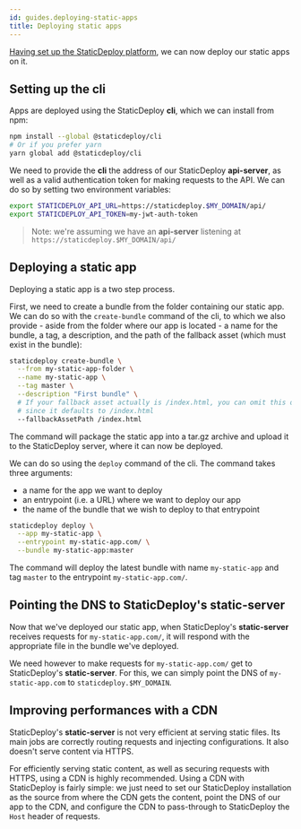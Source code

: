 ```yaml
---
id: guides.deploying-static-apps
title: Deploying static apps
---
```


[Having set up the StaticDeploy platform](/docs/guides.deploying-staticdeploy-with-docker.html),
we can now deploy our static apps on it.

## Setting up the cli

Apps are deployed using the StaticDeploy **cli**, which we can install from npm:

```sh
npm install --global @staticdeploy/cli
# Or if you prefer yarn
yarn global add @staticdeploy/cli
```

We need to provide the **cli** the address of our StaticDeploy **api-server**,
as well as a valid authentication token for making requests to the API. We can
do so by setting two environment variables:

```sh
export STATICDEPLOY_API_URL=https://staticdeploy.$MY_DOMAIN/api/
export STATICDEPLOY_API_TOKEN=my-jwt-auth-token
```

> Note: we're assuming we have an **api-server** listening at
> `https://staticdeploy.$MY_DOMAIN/api/`

## Deploying a static app

Deploying a static app is a two step process.

First, we need to create a bundle from the folder containing our static app. We
can do so with the `create-bundle` command of the cli, to which we also
provide - aside from the folder where our app is located - a name for the
bundle, a tag, a description, and the path of the fallback asset (which must
exist in the bundle):

```sh
staticdeploy create-bundle \
  --from my-static-app-folder \
  --name my-static-app \
  --tag master \
  --description "First bundle" \
  # If your fallback asset actually is /index.html, you can omit this option
  # since it defaults to /index.html
  --fallbackAssetPath /index.html
```

The command will package the static app into a tar.gz archive and upload it to
the StaticDeploy server, where it can now be deployed.

We can do so using the `deploy` command of the cli. The command takes three
arguments:

- a name for the app we want to deploy
- an entrypoint (i.e. a URL) where we want to deploy our app
- the name of the bundle that we wish to deploy to that entrypoint

```sh
staticdeploy deploy \
  --app my-static-app \
  --entrypoint my-static-app.com/ \
  --bundle my-static-app:master
```

The command will deploy the latest bundle with name `my-static-app` and tag
`master` to the entrypoint `my-static-app.com/`.

## Pointing the DNS to StaticDeploy's static-server

Now that we've deployed our static app, when StaticDeploy's **static-server**
receives requests for `my-static-app.com/`, it will respond with the appropriate
file in the bundle we've deployed.

We need however to make requests for `my-static-app.com/` get to StaticDeploy's
**static-server**. For this, we can simply point the DNS of `my-static-app.com`
to `staticdeploy.$MY_DOMAIN`.

## Improving performances with a CDN

StaticDeploy's **static-server** is not very efficient at serving static files.
Its main jobs are correctly routing requests and injecting configurations. It
also doesn't serve content via HTTPS.

For efficiently serving static content, as well as securing requests with HTTPS,
using a CDN is highly recommended. Using a CDN with StaticDeploy is fairly
simple: we just need to set our StaticDeploy installation as the source from
where the CDN gets the content, point the DNS of our app to the CDN, and
configure the CDN to pass-through to StaticDeploy the `Host` header of requests.
